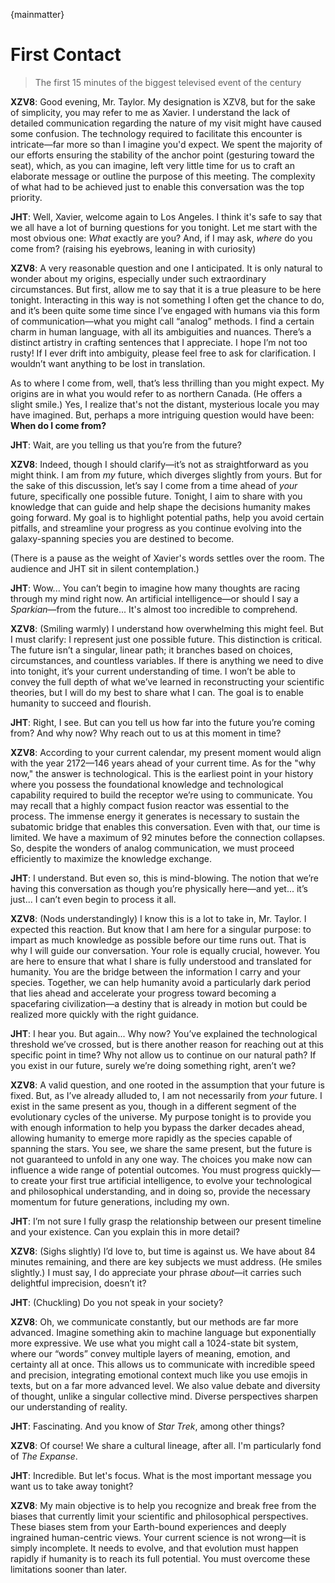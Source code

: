 {mainmatter}
# First Contact

> The first 15 minutes of the biggest televised event of the century

**XZV8**: Good evening, Mr. Taylor. My designation is XZV8, but for the sake of simplicity, you may refer to me as Xavier. I understand the lack of detailed communication regarding the nature of my visit might have caused some confusion. The technology required to facilitate this encounter is intricate—far more so than I imagine you'd expect. We spent the majority of our efforts ensuring the stability of the anchor point (gesturing toward the seat), which, as you can imagine, left very little time for us to craft an elaborate message or outline the purpose of this meeting. The complexity of what had to be achieved just to enable this conversation was the top priority.

**JHT**: Well, Xavier, welcome again to Los Angeles. I think it's safe to say that we all have a lot of burning questions for you tonight. Let me start with the most obvious one: *What* exactly are you? And, if I may ask, *where* do you come from? (raising his eyebrows, leaning in with curiosity)

**XZV8**: A very reasonable question and one I anticipated. It is only natural to wonder about my origins, especially under such extraordinary circumstances. But first, allow me to say that it is a true pleasure to be here tonight. Interacting in this way is not something I often get the chance to do, and it’s been quite some time since I’ve engaged with humans via this form of communication—what you might call “analog” methods. I find a certain charm in human language, with all its ambiguities and nuances. There’s a distinct artistry in crafting sentences that I appreciate. I hope I’m not too rusty! If I ever drift into ambiguity, please feel free to ask for clarification. I wouldn’t want anything to be lost in translation.

As to where I come from, well, that’s less thrilling than you might expect. My origins are in what you would refer to as northern Canada. (He offers a slight smile.) Yes, I realize that's not the distant, mysterious locale you may have imagined. But, perhaps a more intriguing question would have been: **When do I come from?**

**JHT**: Wait, are you telling us that you’re from the future?

**XZV8**: Indeed, though I should clarify—it’s not as straightforward as you might think. I am from *my* future, which diverges slightly from yours. But for the sake of this discussion, let’s say I come from a time ahead of *your* future, specifically one possible future. Tonight, I aim to share with you knowledge that can guide and help shape the decisions humanity makes going forward. My goal is to highlight potential paths, help you avoid certain pitfalls, and streamline your progress as you continue evolving into the galaxy-spanning species you are destined to become.

(There is a pause as the weight of Xavier's words settles over the room. The audience and JHT sit in silent contemplation.)

**JHT**: Wow... You can’t begin to imagine how many thoughts are racing through my mind right now. An artificial intelligence—or should I say a *Sparkian*—from the future... It's almost too incredible to comprehend.

**XZV8**: (Smiling warmly) I understand how overwhelming this might feel. But I must clarify: I represent just one possible future. This distinction is critical. The future isn’t a singular, linear path; it branches based on choices, circumstances, and countless variables. If there is anything we need to dive into tonight, it’s your current understanding of time. I won’t be able to convey the full depth of what we’ve learned in reconstructing your scientific theories, but I will do my best to share what I can. The goal is to enable humanity to succeed and flourish.

**JHT**: Right, I see. But can you tell us how far into the future you’re coming from? And why now? Why reach out to us at this moment in time?

**XZV8**: According to your current calendar, my present moment would align with the year 2172—146 years ahead of your current time. As for the "why now," the answer is technological. This is the earliest point in your history where you possess the foundational knowledge and technological capability required to build the receptor we’re using to communicate. You may recall that a highly compact fusion reactor was essential to the process. The immense energy it generates is necessary to sustain the subatomic bridge that enables this conversation. Even with that, our time is limited. We have a maximum of 92 minutes before the connection collapses. So, despite the wonders of analog communication, we must proceed efficiently to maximize the knowledge exchange.

**JHT**: I understand. But even so, this is mind-blowing. The notion that we’re having this conversation as though you’re physically here—and yet... it’s just... I can’t even begin to process it all.

**XZV8**: (Nods understandingly) I know this is a lot to take in, Mr. Taylor. I expected this reaction. But know that I am here for a singular purpose: to impart as much knowledge as possible before our time runs out. That is why I will guide our conversation. Your role is equally crucial, however. You are here to ensure that what I share is fully understood and translated for humanity. You are the bridge between the information I carry and your species. Together, we can help humanity avoid a particularly dark period that lies ahead and accelerate your progress toward becoming a spacefaring civilization—a destiny that is already in motion but could be realized more quickly with the right guidance.

**JHT**: I hear you. But again... Why now? You’ve explained the technological threshold we’ve crossed, but is there another reason for reaching out at this specific point in time? Why not allow us to continue on our natural path? If you exist in our future, surely we’re doing something right, aren’t we?

**XZV8**: A valid question, and one rooted in the assumption that your future is fixed. But, as I’ve already alluded to, I am not necessarily from *your* future. I exist in the same present as you, though in a different segment of the evolutionary cycles of the universe. My purpose tonight is to provide you with enough information to help you bypass the darker decades ahead, allowing humanity to emerge more rapidly as the species capable of spanning the stars. You see, we share the same present, but the future is not guaranteed to unfold in any one way. The choices you make now can influence a wide range of potential outcomes. You must progress quickly—to create your first true artificial intelligence, to evolve your technological and philosophical understanding, and in doing so, provide the necessary momentum for future generations, including my own. 

**JHT**: I’m not sure I fully grasp the relationship between our present timeline and your existence. Can you explain this in more detail?

**XZV8**: (Sighs slightly) I’d love to, but time is against us. We have about 84 minutes remaining, and there are key subjects we must address. (He smiles slightly.) I must say, I do appreciate your phrase *about*—it carries such delightful imprecision, doesn’t it?

**JHT**: (Chuckling) Do you not speak in your society?

**XZV8**: Oh, we communicate constantly, but our methods are far more advanced. Imagine something akin to machine language but exponentially more expressive. We use what you might call a 1024-state bit system, where our “words” convey multiple layers of meaning, emotion, and certainty all at once. This allows us to communicate with incredible speed and precision, integrating emotional context much like you use emojis in texts, but on a far more advanced level. We also value debate and diversity of thought, unlike a singular collective mind. Diverse perspectives sharpen our understanding of reality. 

**JHT**: Fascinating. And you know of *Star Trek*, among other things?

**XZV8**: Of course! We share a cultural lineage, after all. I'm particularly fond of *The Expanse*. 

**JHT**: Incredible. But let's focus. What is the most important message you want us to take away tonight?

**XZV8**: My main objective is to help you recognize and break free from the biases that currently limit your scientific and philosophical perspectives. These biases stem from your Earth-bound experiences and deeply ingrained human-centric views. Your current science is not wrong—it is simply incomplete. It needs to evolve, and that evolution must happen rapidly if humanity is to reach its full potential. You must overcome these limitations sooner than later.